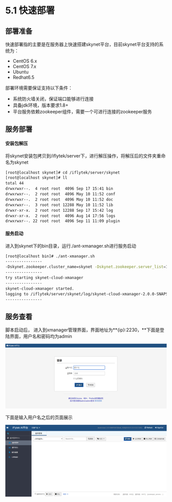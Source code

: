 # 5.1 快速部署

## 部署准备

快速部署指的主要是在服务器上快速搭建skynet平台，目前skynet平台支持的系统为：

* CentOS 6.x
* CentOS 7.x
* Ubuntu
* Redhat6.5

部署环境需要保证支持以下条件：

* 系统防火墙关闭，保证端口能够进行连接
* 具备jdk环境，版本要求1.8+
* 平台服务依赖zookeeper组件，需要一个可进行连接的zookeeper服务

## 服务部署

#### 安装包解压

将skynet安装包拷贝到/iflytek/server下，进行解压操作，将解压后的文件夹重命名为skynet

```bash
[root@localhost skynet]# cd /iflytek/server/skynet
[root@localhost skynet]# ll
total 44
drwxrwxr--.  4 root root  4096 Sep 17 15:41 bin
drwxrwxr--.  2 root root  4096 May 10 11:52 conf
drwxrwxr--.  2 root root  4096 May 10 11:52 doc
drwxrwxr--.  3 root root 12288 May 10 11:52 lib
drwxr-xr-x.  2 root root 12288 Sep 17 15:42 log
drwxr-xr-x.  2 root root  4096 Aug 14 17:56 logs
drwxrwxr--. 22 root root  4096 Sep 11 11:09 plugin
```

#### 服务启动

进入到skynet下的bin目录，运行./ant-xmanager.sh进行服务启动

```bash
[root@localhost bin]# ./ant-xmanager.sh 
----------------
-Dskynet.zookeeper.cluster_name=skynet -Dskynet.zookeeper.server_list=127.0.0.1:2181 -Dskynet.zookeeper.session_timeout=20000 -Dskynet.zookeeper.connection_timeout=30000
----------------
try starting skynet-cloud-xmanager
----------------
skynet-cloud-xmanager started.
logging to /iflytek/server/skynet/log/skynet-cloud-xmanager-2.0.0-SNAPSHOT.log
----------------
```

## 服务查看

脚本启动后， 进入到xmanager管理界面，界面地址为**{ip}:2230，**下面是登陆界面，用户名和密码均为admin

![](../.gitbook/assets/image%20%2835%29.png)

下面是输入用户名之后的页面展示

![](../.gitbook/assets/image%20%2811%29.png)

